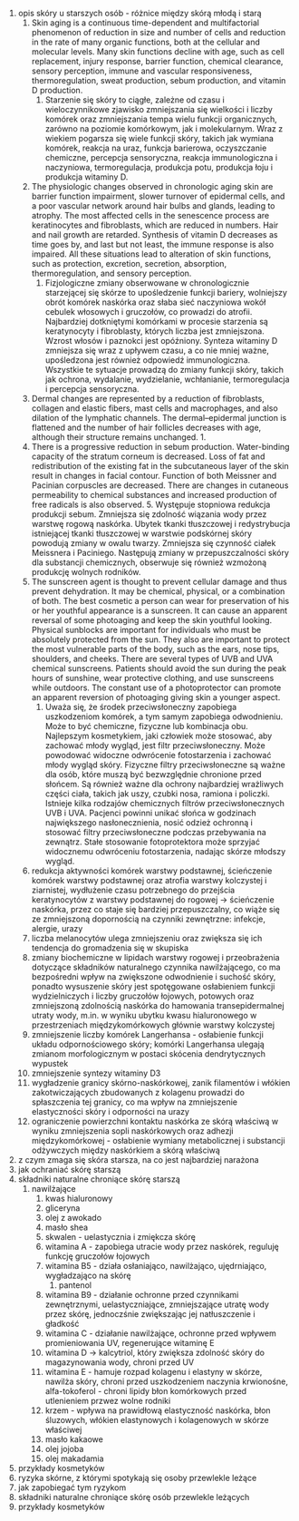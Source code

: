 
1. opis skóry u starszych osób - różnice między skórą młodą i starą
	1. Skin aging is a continuous time-dependent and multifactorial phenomenon of reduction in size and number of cells and reduction in the rate of many organic functions, both at the cellular and molecular levels. Many skin functions decline with age, such as cell replacement, injury response, barrier function, chemical clearance, sensory perception, immune and vascular responsiveness, thermoregulation, sweat production, sebum production, and vitamin D production. 
		1. Starzenie się skóry to ciągłe, zależne od czasu i wieloczynnikowe zjawisko zmniejszania się wielkości i liczby komórek oraz zmniejszania tempa wielu funkcji organicznych, zarówno na poziomie komórkowym, jak i molekularnym. Wraz z wiekiem pogarsza się wiele funkcji skóry, takich jak wymiana komórek, reakcja na uraz, funkcja barierowa, oczyszczanie chemiczne, percepcja sensoryczna, reakcja immunologiczna i naczyniowa, termoregulacja, produkcja potu, produkcja łoju i produkcja witaminy D.
	2. The physiologic changes observed in chronologic aging skin are barrier function impairment, slower turnover of epidermal cells, and a poor vascular network around hair bulbs and glands, leading to atrophy. The most affected cells in the senescence process are keratinocytes and fibroblasts, which are reduced in numbers. Hair and nail growth are retarded. Synthesis of vitamin D decreases as time goes by, and last but not least, the immune response is also impaired. All these situations lead to alteration of skin functions, such as protection, excretion, secretion, absorption, thermoregulation, and sensory perception.
		1. Fizjologiczne zmiany obserwowane w chronologicznie starzejącej się skórze to upośledzenie funkcji bariery, wolniejszy obrót komórek naskórka oraz słaba sieć naczyniowa wokół cebulek włosowych i gruczołów, co prowadzi do atrofii. Najbardziej dotkniętymi komórkami w procesie starzenia są keratynocyty i fibroblasty, których liczba jest zmniejszona. Wzrost włosów i paznokci jest opóźniony. Synteza witaminy D zmniejsza się wraz z upływem czasu, a co nie mniej ważne, upośledzona jest również odpowiedź immunologiczna. Wszystkie te sytuacje prowadzą do zmiany funkcji skóry, takich jak ochrona, wydalanie, wydzielanie, wchłanianie, termoregulacja i percepcja sensoryczna.
	3. Dermal changes are represented by a reduction of fibroblasts, collagen and elastic fibers, mast cells and macrophages, and also dilation of the lymphatic channels. The dermal–epidermal junction is flattened and the number of hair follicles decreases with age, although their structure remains unchanged.
		1. 
	4. There is a progressive reduction in sebum production. Water-binding capacity of the stratum corneum is decreased. Loss of fat and redistribution of the existing fat in the subcutaneous layer of the skin result in changes in facial contour. Function of both Meissner and Pacinian corpuscles are decreased. There are changes in cutaneous permeability to chemical substances and increased production of free radicals is also observed.
		5. Występuje stopniowa redukcja produkcji sebum. Zmniejsza się zdolność wiązania wody przez warstwę rogową naskórka. Ubytek tkanki tłuszczowej i redystrybucja istniejącej tkanki tłuszczowej w warstwie podskórnej skóry powodują zmiany w owalu twarzy. Zmniejsza się czynność ciałek Meissnera i Paciniego. Następują zmiany w przepuszczalności skóry dla substancji chemicznych, obserwuje się również wzmożoną produkcję wolnych rodników.
	5. The sunscreen agent is thought to prevent cellular damage and thus prevent dehydration. It may be chemical, physical, or a combination of both. The best cosmetic a person can wear for preservation of his or her youthful appearance is a sunscreen. It can cause an apparent reversal of some photoaging and keep the skin youthful looking. Physical sunblocks are important for individuals who must be absolutely protected from the sun. They also are important to protect the most vulnerable parts of the body, such as the ears, nose tips, shoulders, and cheeks. There are several types of UVB and UVA chemical sunscreens. Patients should avoid the sun during the peak hours of sunshine, wear protective clothing, and use sunscreens while outdoors. The constant use of a photoprotector can promote an apparent reversion of photoaging giving skin a younger aspect.
		1. Uważa się, że środek przeciwsłoneczny zapobiega uszkodzeniom komórek, a tym samym zapobiega odwodnieniu. Może to być chemiczne, fizyczne lub kombinacja obu. Najlepszym kosmetykiem, jaki człowiek może stosować, aby zachować młody wygląd, jest filtr przeciwsłoneczny. Może powodować widoczne odwrócenie fotostarzenia i zachować młody wygląd skóry. Fizyczne filtry przeciwsłoneczne są ważne dla osób, które muszą być bezwzględnie chronione przed słońcem. Są również ważne dla ochrony najbardziej wrażliwych części ciała, takich jak uszy, czubki nosa, ramiona i policzki. Istnieje kilka rodzajów chemicznych filtrów przeciwsłonecznych UVB i UVA. Pacjenci powinni unikać słońca w godzinach największego nasłonecznienia, nosić odzież ochronną i stosować filtry przeciwsłoneczne podczas przebywania na zewnątrz. Stałe stosowanie fotoprotektora może sprzyjać widocznemu odwróceniu fotostarzenia, nadając skórze młodszy wygląd.
	6. redukcja aktywności komórek warstwy podstawnej, ścieńczenie komórek warstwy podstawnej oraz atrofia warstwy kolczystej i ziarnistej, wydłużenie czasu potrzebnego do przejścia keratynocytów z warstwy podstawnej do rogowej -> ścieńczenie naskórka, przez co staje się bardziej przepuszczalny, co wiąże się ze zmniejszoną dopornością na czynniki zewnętrzne: infekcje, alergie, urazy
	7. liczba melanocytów ulega zmniejszeniu oraz zwiększa się ich tendencja do gromadzenia się w skupiska
	8. zmiany biochemiczne w lipidach warstwy rogowej i przeobrażenia dotyczące składników naturalnego czynnika nawilżającego, co ma bezpośredni wpływ na zwiększone odwodnienie i suchość skóry, ponadto wysuszenie skóry jest spotęgowane osłabieniem funkcji wydzielniczych i liczby gruczołów łojowych, potowych oraz zmniejszoną zdolnością naskórka do hamowania transepidermalnej utraty wody, m.in. w wyniku ubytku kwasu hialuronowego w przestrzeniach międzykomórkowych głównie warstwy kolczystej
	9. zmniejszenie liczby komórek Langerhansa - osłabienie funkcji układu odpornościowego skóry; komórki Langerhansa ulegają zmianom morfologicznym w postaci skócenia dendrytycznych wypustek
	10. zmniejszenie syntezy witaminy D3
	11. wygładzenie granicy skórno-naskórkowej, zanik filamentów i włókien zakotwiczających zbudowanych z kolagenu prowadzi do spłaszczenia tej granicy, co ma wpływ na zmniejszenie elastyczności skóry i odporności na urazy
	12. ograniczenie powierzchni kontaktu naskórka ze skórą właściwą w wyniku zmniejszenia sopli naskórkowych oraz  adhezji międzykomórkowej - osłabienie wymiany metabolicznej i substancji odżywczych między naskórkiem a skórą właściwą
2. z czym zmaga się skóra starsza, na co jest najbardziej narażona
3. jak ochraniać skórę starszą
4. składniki naturalne chroniące skórę starszą
	1. nawilżające
		1. kwas hialuronowy
		2. gliceryna
		3. olej z awokado
		4. masło shea
		5. skwalen - uelastycznia i zmiękcza skórę
		6. witamina A - zapobiega utracie wody przez naskórek, reguluję funkcję gruczołów łojowych
		7. witamina B5 - działa osłaniająco, nawilżająco, ujędrniająco, wygładzająco na skórę
			1. pantenol
		8. witamina B9 - działanie ochronne przed czynnikami zewnętrznymi, uelastyczniające, zmniejszające utratę wody przez skórę, jednoczśnie zwiększając jej natłuszczenie i gładkość
		9. witamina C - działanie nawilżające, ochronne przed wpływem promieniowania UV, regenerujące witaminę E
		10. witamina D -> kalcytriol, który zwiększa zdolność skóry do magazynowania wody, chroni przed UV
		11. witamina E - hamuje rozpad kolagenu i elastyny w skórze, nawilża skóry, chroni przed uszkodzeniem naczynia krwionośne, alfa-tokoferol - chroni lipidy błon komórkowych przed utlenieniem przwez wolne rodniki
		12. krzem - wpływa na prawidłową elastyczność naskórka, błon śluzowych, włókien elastynowych i kolagenowych w skórze właściwej
		13. masło kakaowe
		14. olej jojoba
		15. olej makadamia
5. przykłady kosmetyków
6. ryzyka skórne, z którymi spotykają się osoby przewlekle leżące
7. jak zapobiegać tym ryzykom
8. składniki naturalne chroniące skórę osób przewlekle leżących
9. przykłady kosmetyków